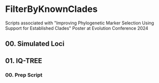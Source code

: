 # FilterByKnownClades
Scripts associated with "Improving Phylogenetic Marker Selection Using Support for Established Clades" Poster at Evolution Conference 2024

## 00. Simulated Loci

## 01. IQ-TREE

### 00. Prep Script
